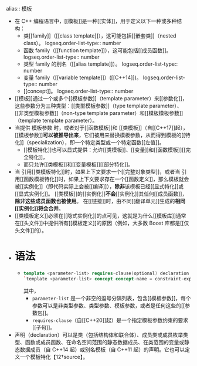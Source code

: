 alias:: 模板

- 在 C++ 编程语言中，[[模板]]是一种[[实体]]，用于定义以下一种或多种结构：
	- 类[[family]]（[[class template]]），这可能包括[[嵌套类]]（nested class）。
	  logseq.order-list-type:: number
	- 函数 family（[[function template]]），这可能包括[[成员函数]]。
	  logseq.order-list-type:: number
	- 类型 family 的别名（[[alias template]]）。
	  logseq.order-list-type:: number
	- 变量 family（[[variable template]]）([[C++14]])。
	  logseq.order-list-type:: number
	- [[concept]]。
	  logseq.order-list-type:: number
- [[模板]]通过一个或多个[[模板参数]]（template parameter）来[[参数化]]，这些参数分为三种类型：[[类型模板参数]]（type template parameter）、[[非类型模板参数]]（non-type template parameter）和[[模板模板参数]]（template template parameter）。
- 当提供 模板参数 时，或者对于[[函数模板]]和 [[类模板]]（自[[C++17]]起），[[模板参数]]**可以被推导出来**，它们被用来替换模板参数，从而得到模板的[[特化]]（specialization），即一个特定类型或一个特定函数[[左值]]。
	- [[模板特化]]也可以显式提供：允许[[类模板]]、[[变量]]和[[函数模板]][[完全特化]]，
	- 而只允许[[类模板]]和[[变量模板]][[部分特化]]。
- 当 引用[[类模板特化]]时，如果上下文要求一个[[完整对象类型]]，或者当 引用[[函数模板特化]]时，如果上下文要求存在一个[[函数定义]]，那么模板就会被[[实例化]]（即代码实际上会被[[编译]]），**除非**该模板已经[[显式特化]]或[[显式实例化]]。
  [[类模板]]的[[实例化]]**不会**[[实例化]]其任何[[成员函数]]，**除非这些成员函数也被使用**。
  在[[链接]]时，由不同[[翻译单元]]生成的**相同[[实例化]]将会合并**。
- [[类模板定义]]必须在[[隐式实例化]]的点可见，这就是为什么[[模板库]]通常在[[头文件]]中提供所有[[模板定义]]的原因（例如，大多数 Boost 库都是[[仅头文件]]的）。
- # 语法
	- ``` cpp
	  template <parameter-list> requires-clause(optional) declaration
	  `template <parameter-list> concept concept-name = constraint-expression; //C++20
	  ```
	  其中，
		- `parameter-list` 是一个非空的逗号分隔列表，包含[[模板参数]]，每个参数可以是非类型参数、类型参数、模板参数，或者是任何这些的[[参数包]]。
		- `requires-clause`（自[[C++20]]起）是一个指定模板参数约束的要求[[子句]]。
- 声明（declaration）可以是类（包括结构体和联合体）、成员类或成员枚举类型、函数或成员函数、在命名空间范围的静态数据成员、在类范围的变量或静态数据成员（自 C++14 起）或别名模板（自 C++11 起）的声明。它也可以定义一个模板特化【12†source】。